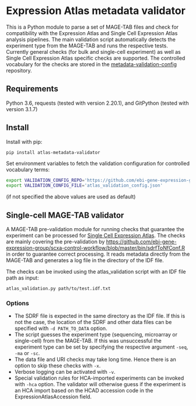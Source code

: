 # Expression Atlas metadata validator

This is a Python module to parse a set of MAGE-TAB files and check for compatibility with the Expression Atlas and Single Cell Expression Atlas analysis pipelines. The main validation script automatically detects the experiment type from the MAGE-TAB and runs the respective tests. Currently general checks (for bulk and single-cell experiment) as well as Single Cell Expression Atlas specific checks are supported. The controlled vocabulary for the checks are stored in the [metadata-validation-config](https://github.com/ebi-gene-expression-group/metadata-validation-config) repository. 

## Requirements

Python 3.6, requests (tested with version 2.20.1), and GitPython (tested with version 3.1.7)


## Install

Install with pip:
```
pip install atlas-metadata-validator
```

Set environment variables to fetch the validation configuration for controlled vocabulary terms:

```bash
export VALIDATION_CONFIG_REPO='https://github.com/ebi-gene-expression-group/metadata-validation-config'
export VALIDATION_CONFIG_FILE='atlas_validation_config.json'
```
(if not specified the above values are used as default)

## Single-cell MAGE-TAB validator

A MAGE-TAB pre-validation module for running checks that guarantee the experiment can be processed for [Single Cell Expression Atlas](https://www.ebi.ac.uk/gxa/sc/home). The checks are mainly covering the pre-validation by https://github.com/ebi-gene-expression-group/scxa-control-workflow/blob/master/bin/sdrfToNfConf.R in order to guarantee correct processing. It reads metadata directly from the MAGE-TAB and generates a log file in the directory of the IDF file.

The checks can be invoked using the atlas_validation script with an IDF file path as input:
```
atlas_validation.py path/to/test.idf.txt 
```

### Options
- The SDRF file is expected in the same directory as the IDF file. If this is not the case, the location of the SDRF and other data files can be specified with `-d PATH_TO_DATA` option.
- The script guesses the experiment type (sequencing, microarray or single-cell) from the MAGE-TAB. If this was unsuccessful the experiment type can be set by specifying the respective argument `-seq`, `-ma` or `-sc`. 
- The data file and URI checks may take long time. Hence there is an option to skip these checks with `-x`.
- Verbose logging can be activated with `-v`.
- Special validation rules for HCA-imported experiments can be invoked with `-hca` option. The validator will otherwise guess if the experiment is an HCA import based on the HCAD accession code in the ExpressionAtlasAccession field. 
